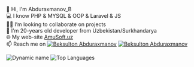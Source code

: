 👋 Hi, I'm Abduraxmanov_B \
💻 I know PHP & MYSQL & OOP & Laravel & JS \
👨‍💻 I’m looking to collaborate on projects \
💬 I'm 20-years old developer from Uzbekistan/Surkhandarya \
🌐 My web-site [AmuSoft.uz](http://amusoft.uz) \
📫 Reach me on [![Beksulton Abduraxmanov](https://img.shields.io/badge/abduraxmanov-070-30302f?style=flat&logo=telegram)](https://t.me/bolakay_002)
[![Beksulton Abduraxmanov](https://img.shields.io/badge/abduraxmanov-070-30302f?style=flat&logo=instagram)](https://instagram.com/_bek0_002)



![Dynamic name](https://github-readme-stats.vercel.app/api?username=abduraxmanov-070&show_icons=true&theme=radical) 
![Top Languages](https://github-readme-stats.vercel.app/api/top-langs/?username=abduraxmanov-070&layout=compact&theme=radical) 

